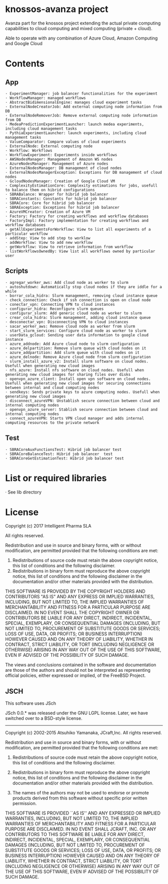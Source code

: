 # knossos-avanza project
Avanza part for the knossos project extending the actual private computing capabilities to cloud computing and mixed computing (private + cloud).

Able to operate with any combination of Azure Cloud, Amazon Computing and Google Cloud
# Contents

## App
	· ExperimentManager: job balancer functionalities for the experiment
	· WorkflowManager: managed workflows
	· AbstractBidimensionalEngine: manages cloud experiment tasks
	· ExternalNodeCreatorJob: Add external computing node information from DB
	· ExternalNodeRemoverJob: Remove external computing node information from DB
	· MedeaPredictionExperimentLauncher: launch medea experiments, including cloud management tasks
	· PythiaExperimentLauncher: launch experiments, including cloud management tasks
	· ValueComparator: Compare values of cloud experiments
	· ExternalNode: External computing node
	· Workflow: Workflows
	· WorkflowExperiment: Experiments inside workflows
	· AWSNodesManager: Management of Amazon WS nodes
	· AzureNodesManager: Management of Azure nodes
	· ExternalNodesManager: DB management of cloud nodes
	· ExternalNodesManagerException: Exceptions for DB management of cloud nodes
	· GcloudNodesManager: Creation of Google Cloud VM
	· ComplexityEstimationCore: Complexity estimations for jobs, usefull to balance them on hibrid configurations
	· SBRABalance: Wrapper for hibrid job balancer
	· SBRAConstants: Constants for hibrid job balancer	
	· SBRACore: Core for hibrid job balancer
	· SBRAException: Exceptions for hibrid job balancer
	· AzureVMCreator: Creation of Azure VM
	· Factory: Factory for creating workflows and workflow databases
	· FactoryImpl: Factory implementation for creating workflows and workflow databases
	· getAllExperimentsForWorkflow: View to list all experiments of a particular workflow
	· addStep: View to add step to worklow
	· addWorkflow: View to add new workflow	
	· getWorkflow: View to retrieve information from workflow
	· listWorkflowsOwnedBy: View list all workflows owned by particular user
## Scripts
	· agregar_worker_aws: Add cloud node as worker to slurm
	· autoshutdown: Automatically stop cloud nodes if they are iddle for a while	
	· borrar_cola_hidra: Slurm management, removing cloud instance queue
	· check_connection: Check if ssh connection is open on cloud node
	· conectar_vpn: Connecting VPN to cloud instances
	· configurar_hidra: Reconfigure slurm queues
	· configurar_slurm: Add generic cloud node as worker to slurm
	· crear_cola_hidra: Slurm management, adding cloud instance queue
	· desconectar_vpn: Disconnecting VPN to cloud instances
	· sacar_worker_aws: Remove cloud node as worker from slurm
	· start_slurm_services: Configure cloud node as worker to slurm
	· userData_gcloud: Sending user data information to google cloud instance
	· azure_addnode: Add Azure cloud node to slurm configuration
	· azure_delpartition: Remove slurm queue with cloud nodes on it
	· azure_addpartition: Add slurm queue with cloud nodes on it
	· azure_delnode: Remove Azure cloud node from slurm configuration
	· slurm_install_azure_v2: Install slurm software on cloud nodes. Usefull when generating new cloud images
	· nfs_azure: Install nfs software on cloud nodes. Usefull when generating new cloud images for sharing files over disks
	· openvpn_azure_client: Install open vpn software on cloud nodes. Usefull when generating new cloud images for securing connections between internal and cloud computing nodes
	· sendkeys: Sends private keys to azure computing nodes. Usefull when generating new cloud images
	· disconnect_azureVPN: Unstablish secure connection between cloud and internal computing nodes
	· openvpn_azure_server: Stablish secure connection between cloud and internal computing nodes
	· connect_azureVPN: Starts VPN cloud manager and adds internal computing resources to the private network
## Test
	· SBRACoreAuxFunctionsTest: Hibrid job balancer	test
	· SBRACoreBalanceTest: Hibrid job balancer	test
	· SBRACoreGetEstimationTest: Hibrid job balancer test

# List or required libraries
· See lib directory

# License
Copyright (c) 2017 Intelligent Pharma SLA

All rights reserved.

Redistribution and use in source and binary forms, with or without
modification, are permitted provided that the following conditions are met:

1. Redistributions of source code must retain the above copyright notice, this
   list of conditions and the following disclaimer.
2. Redistributions in binary form must reproduce the above copyright notice,
   this list of conditions and the following disclaimer in the documentation
   and/or other materials provided with the distribution.

THIS SOFTWARE IS PROVIDED BY THE COPYRIGHT HOLDERS AND CONTRIBUTORS "AS IS" AND
ANY EXPRESS OR IMPLIED WARRANTIES, INCLUDING, BUT NOT LIMITED TO, THE IMPLIED
WARRANTIES OF MERCHANTABILITY AND FITNESS FOR A PARTICULAR PURPOSE ARE
DISCLAIMED. IN NO EVENT SHALL THE COPYRIGHT OWNER OR CONTRIBUTORS BE LIABLE FOR
ANY DIRECT, INDIRECT, INCIDENTAL, SPECIAL, EXEMPLARY, OR CONSEQUENTIAL DAMAGES
(INCLUDING, BUT NOT LIMITED TO, PROCUREMENT OF SUBSTITUTE GOODS OR SERVICES;
LOSS OF USE, DATA, OR PROFITS; OR BUSINESS INTERRUPTION) HOWEVER CAUSED AND
ON ANY THEORY OF LIABILITY, WHETHER IN CONTRACT, STRICT LIABILITY, OR TORT
(INCLUDING NEGLIGENCE OR OTHERWISE) ARISING IN ANY WAY OUT OF THE USE OF THIS
SOFTWARE, EVEN IF ADVISED OF THE POSSIBILITY OF SUCH DAMAGE.

The views and conclusions contained in the software and documentation are those
of the authors and should not be interpreted as representing official policies,
either expressed or implied, of the FreeBSD Project.

## JSCH
This software uses JSch

JSch 0.0.* was released under the GNU LGPL license.  Later, we have switched 
over to a BSD-style license. 

------------------------------------------------------------------------------
Copyright (c) 2002-2015 Atsuhiko Yamanaka, JCraft,Inc. 
All rights reserved.

Redistribution and use in source and binary forms, with or without
modification, are permitted provided that the following conditions are met:

  1. Redistributions of source code must retain the above copyright notice,
     this list of conditions and the following disclaimer.

  2. Redistributions in binary form must reproduce the above copyright 
     notice, this list of conditions and the following disclaimer in 
     the documentation and/or other materials provided with the distribution.

  3. The names of the authors may not be used to endorse or promote products
     derived from this software without specific prior written permission.

THIS SOFTWARE IS PROVIDED ``AS IS'' AND ANY EXPRESSED OR IMPLIED WARRANTIES,
INCLUDING, BUT NOT LIMITED TO, THE IMPLIED WARRANTIES OF MERCHANTABILITY AND
FITNESS FOR A PARTICULAR PURPOSE ARE DISCLAIMED. IN NO EVENT SHALL JCRAFT,
INC. OR ANY CONTRIBUTORS TO THIS SOFTWARE BE LIABLE FOR ANY DIRECT, INDIRECT,
INCIDENTAL, SPECIAL, EXEMPLARY, OR CONSEQUENTIAL DAMAGES (INCLUDING, BUT NOT
LIMITED TO, PROCUREMENT OF SUBSTITUTE GOODS OR SERVICES; LOSS OF USE, DATA,
OR PROFITS; OR BUSINESS INTERRUPTION) HOWEVER CAUSED AND ON ANY THEORY OF
LIABILITY, WHETHER IN CONTRACT, STRICT LIABILITY, OR TORT (INCLUDING
NEGLIGENCE OR OTHERWISE) ARISING IN ANY WAY OUT OF THE USE OF THIS SOFTWARE,
EVEN IF ADVISED OF THE POSSIBILITY OF SUCH DAMAGE.

